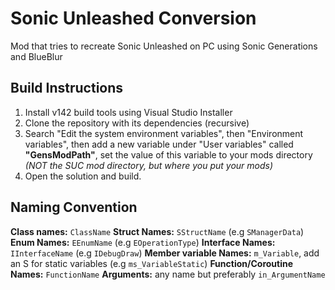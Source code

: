 # Sonic Unleashed Conversion
Mod that tries to recreate Sonic Unleashed on PC using Sonic Generations and BlueBlur

## Build Instructions
1. Install v142 build tools using Visual Studio Installer
2. Clone the repository with its dependencies (recursive)
3. Search "Edit the system environment variables", then "Environment variables", then add a new variable under "User variables" called **"GensModPath"**, set the value of this variable to your mods directory *(NOT the SUC mod directory, but where you put your mods)*
4. Open the solution and build.

## Naming Convention
**Class names:** `ClassName`
**Struct Names:** `SStructName` (e.g `SManagerData`)
**Enum Names:** `EEnumName` (e.g `EOperationType`)
**Interface Names:** `IInterfaceName` (e.g `IDebugDraw`)
**Member variable Names:** `m_Variable`, add an S for static variables (e.g `ms_VariableStatic`)
**Function/Coroutine Names:** `FunctionName`
**Arguments:** any name but preferably `in_ArgumentName`
